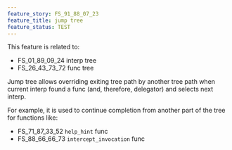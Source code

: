 ```yaml
---
feature_story: FS_91_88_07_23
feature_title: jump tree
feature_status: TEST
---
```


This feature is related to:
*   FS_01_89_09_24 interp tree
*   FS_26_43_73_72 func tree

Jump tree allows overriding exiting tree path by another tree path
when current interp found a func (and, therefore, delegator) and selects next interp.

For example, it is used to continue completion from another part of the tree for functions like:
*   FS_71_87_33_52 `help_hint` func
*   FS_88_66_66_73 `intercept_invocation` func
